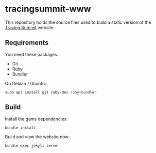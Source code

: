 # tracingsummit-www

This repository holds the source files used to build a static version of
the [Tracing Summit](https://tracingsummit.org/) website.


## Requirements

You need these packages:

  * Git
  * Ruby
  * Bundler

On Debian / Ubuntu:

    sudo apt install git ruby-dev ruby-bundler

## Build

Install the gems dependencies:

    bundle install

Build and view the website now:

    bundle exec jekyll serve
